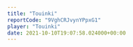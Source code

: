 ```yaml
---
title: "Touinki"
reportCode: "9VghCRJvynYPpxG1"
player: "Touinki"
date: 2021-10-10T19:07:58.024000+00:00
---
```


